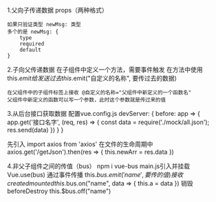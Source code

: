 1.父向子传递数据
props（两种格式）

    如果只验证类型 newMsg: 类型
    多个的是 newMsg: {
        type
        required
        default
    }
    
2.子向父传递数据
    在子组件中定义一个方法，需要事件触发
    在方法中使用this.$emit给发送过去
    this.$emit("自定义的名称", 要传过去的数据)
	
	
    在父组件中的子组件标签上接收 @自定义的名称="父组件中新定义的一个函数名"
    父组件中新定义的函数可以写一个参数，此时这个参数就是传过来的值
	
3.从后台接口获取数据
配置vue.config.js
devServer: {
	before: app => {
            app.get('接口名字', (req, res) => {
                const data = require('./mock/all.json');
                res.send(data)
            })
        }
}

先引入
import axios from 'axios'
在文件的生命周期中
axios.get('/getJson').then(res => {
  this.newArr = res.data
})
    
4.非父子组件之间的传值（bus）
    npm i vue-bus
    main.js引入并挂载 Vue.use(bus)
    通过事件传播
        this.$bus.emit('name', 要传的值)
    接收
        created
        mounted
        this.$bus.on("name", data => {
            this.a = data
        })
    销毁
    beforeDestroy
        this.$bus.off("name")
